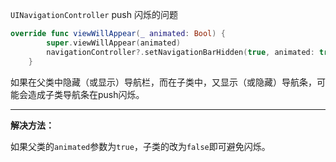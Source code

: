 `UINavigationController` push 闪烁的问题

```swift
override func viewWillAppear(_ animated: Bool) {
        super.viewWillAppear(animated)
        navigationController?.setNavigationBarHidden(true, animated: true)
    }
```

如果在父类中隐藏（或显示）导航栏，而在子类中，又显示（或隐藏）导航条，可能会造成子类导航条在push闪烁。

---

**解决方法：**

如果父类的`animated`参数为`true`，子类的改为`false`即可避免闪烁。